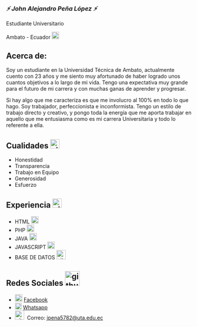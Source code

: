 ### <b><i>⚡ John Alejandro Peña López ⚡</i></b><br>
Estudiante Universitario

Ambato - Ecuador <img src='https://user-images.githubusercontent.com/105802908/180677369-53f028c6-b299-4346-80a9-6493e95599c1.png' height='20'>&nbsp; <br>
## Acerca de:
Soy un estudiante en la Universidad Técnica de Ambato, actualmente cuento con 23 años y me siento muy afortunado de haber logrado unos cuantos objetivos a lo largo de mi vida.
Tengo una expectativa muy grande para el futuro de mi carrera y con muchas ganas de aprender y progresar.

Si hay algo que me caracteriza es que me involucro al 100% en todo lo que hago. Soy trabajador, perfeccionista e inconformista. Tengo un estilo de trabajo directo y creativo, y pongo toda la energía que me aporta trabajar en aquello que me entusiasma como es mi carrera Universitaria y todo lo referente a ella.

## Cualidades <img src='https://user-images.githubusercontent.com/105802908/182276814-60a799a3-020c-41f3-9fcb-427bd1bccbf8.png' alt='github' height='25'>&nbsp;
- Honestidad
- Transparencia
- Trabajo en Equipo
- Generosidad
- Esfuerzo


## Experiencia <img src='https://user-images.githubusercontent.com/105802908/180680075-bc7d0238-8c8b-45b3-a289-ce43d1bc7d68.png' alt='github' height='25'>&nbsp;
- HTML <img src='https://user-images.githubusercontent.com/105802908/180680207-6170fed0-6028-4e03-8f9b-61b9c6a7aa8d.png' alt='github' height='20'>&nbsp;
- PHP <img src='https://user-images.githubusercontent.com/105802908/180680257-09db1c02-1e47-4a91-806e-27e7c1439dcf.png' alt='github' height='20'>&nbsp;
- JAVA <img src='https://user-images.githubusercontent.com/105802908/180680334-aaba8961-6e78-4e7a-96c3-80cc9ab1cdb7.png' alt='github' height='20'>&nbsp;
- JAVASCRIPT <img src='https://user-images.githubusercontent.com/105802908/182276512-9bca2691-61f4-4506-853d-7b1e360c7b0a.png' alt='github' height='20'>&nbsp;
- BASE DE DATOS <img src='https://user-images.githubusercontent.com/105802908/182276622-94ead907-3bc1-41e6-9bf7-126fb4d05e2c.png' alt='github' height='25'>&nbsp;




## Redes Sociales <img src='https://user-images.githubusercontent.com/105802908/180625070-d6a55649-c319-4bca-8c99-415593f77800.png' alt='github' height='40'>&nbsp;

- <img src='https://user-images.githubusercontent.com/105802908/180622175-06c8c7ae-e719-4588-a9b2-88407519f0b1.png' alt='github' height='20'>&nbsp;[Facebook](https://www.facebook.com/JhonciiLopez/)
- <img src='https://user-images.githubusercontent.com/105802908/180622577-d873b22d-b4dd-4f54-8ef1-bd2274d6236f.png' alt='github' height='18'>&nbsp;[Whatsapp](https://api.whatsapp.com/send?phone=5930992780251&text=Hola,%20te%20has%20comunicado%20con%20John%20Peña%20en%20qué%20puedo%20ayudarte?)
- <img src='https://user-images.githubusercontent.com/105802908/180679826-9985d4e8-f845-48fa-ad85-c1893a2ccec8.png' alt='github' height='25'>&nbsp; Correo: jpena5782@uta.edu.ec
